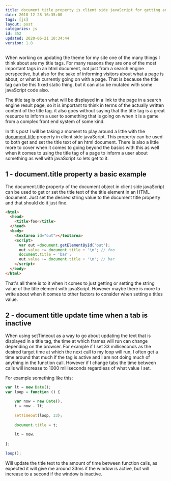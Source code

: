 ```yaml
---
title: document title property is client side javaScript for getting and setting the title tag
date: 2018-12-28 16:35:00
tags: [js]
layout: post
categories: js
id: 352
updated: 2020-06-21 10:34:44
version: 1.8
---
```


When working on updating the theme for my site one of the many things I think about are my title tags. For many reasons they are one of the most important tags in an html document, not just from a search engine perspective, but also for the sake of informing visitors about what a page is about, or what is currently going on with a page. That is because the title tag can be this fixed static thing, but it can also be mutated with some javaScript code also. 

The title tag is often what will be displayed in a link to the page in a search engine result page, so it is important to think in terms of the actually written content of the title tag. it also goes without saying that the title tag is a great resource to inform a user to something that is going on when it is a game from a complex front end system of some kind.

In this post I will be taking a moment to play around a little with the [document.title](https://developer.mozilla.org/en-US/docs/Web/API/Document/title) property in client side javaScript. This property can be used to both get and set the title text of an html document. There is also a little more to cover when it comes to going beyond the basics with this as well when it comes to using the title tag of a page to inform a user about something as well with javaScript so lets get to it.

<!-- more -->

## 1 - document.title property a basic example

The document.title property of the document object in client side javaScript can be used to get or set the title text of the title element in an HTML document. Just set the desired string value to the document title property and that should do it just fine.

```html
<html>
  <head>
    <title>foo</title>
  </head>
  <body>
    <textarea id="out"></textarea>
    <script>
      var out =document.getElementById('out');
      out.value += document.title + '\n'; // foo
      document.title = 'bar';
      out.value += document.title + '\n'; // bar
    </script>
  </body>
</html>
```

That's all there is to it when it comes to just getting or setting the string value of the title element with javaScript. However maybe there is more to write about when it comes to other factors to consider when setting a titles value. 

## 2 - document title update time when a tab is inactive

When using setTimeout as a way to go about updating the text that is displayed in a title tag, the time at which frames will run can change depending on the browser. For example if I set 33 milliseconds as the desired target time at which the next call to my loop will run, I often get a time around that much if the tag is active and I am not doing much of anything in the function call. However if I change tabs the time between calls will increase to 1000 milliseconds regardless of what value I set.

For example something like this:

```js
var lt = new Date();
var loop = function () {
 
    var now = new Date(),
    t = now - lt;
 
    setTimeout(loop, 33);
 
    document.title = t;
 
    lt = now;
 
};
 
loop();
```

Will update the title text to the amount of time between function calls, as expected it will give me around 33ms if the window is active, but will increase to a second if the window is inactive.
